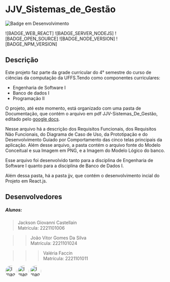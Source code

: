 # JJV_Sistemas_de_Gestão
![Badge em Desenvolvimento](http://img.shields.io/static/v1?label=STATUS&message=EM%20DESENVOLVIMENTO&color=GREEN&style=for-the-badge)


![BADGE_WEB_REACT] ![BADGE_SERVER_NODEJS] ![BADGE_OPEN_SOURCE] ![BADGE_NODE_VERSION] ![BADGE_NPM_VERSION]

## Descrição
Este projeto faz parte da grade curricular do 4° semestre do curso de ciências da computação da UFFS.Tendo como componentes curriculares: 
 - Engenharia de Software I
 - Banco de dados I
 - Programação II

O projeto, até este momento, está organizado com uma pasta de Documentação, que contém o arquivo em pdf JJV-Sistemas_De_Gestão, editado pelo [google docs](https://docs.google.com/document/d/1EHjn6bGpEK2aHdrJGw4xzbWC2PKlAjb9PvqVdZGpcsI/edit?usp=sharing).

Nesse arquivo há a descrição dos Requisitos Funcionais, dos Requisitos Não Funcionais, do Diagrama de Caso de Uso, da Prototipação e do Desenvolvimento Guiado por Comportamento das cinco telas principais da aplicação. 
Além desse arquivo, a pasta contém o arquivo fonte do Modelo Conceitual e sua Imagem em PNG, e a Imagem do Modelo Lógico do banco.

Esse arquivo foi desenvolvido tanto para a disciplina de Engenharia de Software I quanto para a disciplina de Banco de Dados I. 

Além dessa pasta, há a pasta jjv, que contém o desenvolvimento incial do Projeto em React.js.

## Desenvolvedores

##### Alunos:

> Jackson Giovanni Castellain  
>Matrícula: 2221101006

>> João Vitor Gomes Da Silva  
>>Matrícula: 2221101024

>>>Valéria Faccin  
>>>Matrícula: 2221101011



<p>
<a href="https://github.com/jaovy05"><img src="https://avatars.githubusercontent.com/u/115904295?v=4" alt="Imagem github Jaovy05" width="35" style="border-radius:50% !important"  button=false /></a>
<a href="https://github.com/JacksonCastellain"><img src="https://avatars.githubusercontent.com/u/104081719?v=4" alt="Imagem github Jackson Castellain" width="35" style="border-radius:50% !important"  button=false /></a>
 <a href="https://github.com/valeriaFaccin"><img src="https://avatars.githubusercontent.com/u/105952105?v=4" alt="Imagem github Valéria Faccin" width="35" style="border-radius:50% !important"  button=false /></a>
</p>
